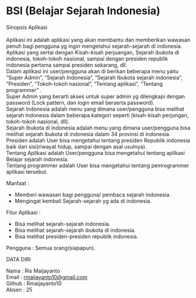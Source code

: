 # BSI (Belajar Sejarah Indonesia)

Sinopsis Aplikasi <br> <br>
Aplikasi ini adalah aplikasi yang akan membantu dan memberikan wawasan penuh bagi pengguna yg ingin mengetahui sejarah-sejarah di indonesia. Aplikasi yang sertai dengan Kisah-kisah perjuangan, Sejarah ibukota di indonesia, tokoh-tokoh nasional, sampai dengan presiden republik indonesia pertama sampai presiden sekarang, dll. <br>
Dalam aplikasi ini user/pengguna akan di berikan beberapa menu yaitu “Super Admin”, “Sejarah Indonesia”, “Sejarah Ibukota sejarah indonesia“, “Presiden”, “Tokoh-tokoh nasional”, “Tentang aplikasi”, “Tentang programmer” . <br>
Super Admin yang  berarti akses untuk super admin yg dilengkapi dengan password (Lock pattern, dan login email berserta password). <br>
Sejarah Indonesia adalah menu yang dimana user/pengguna bisa melihat sejarah indonesia dalam beberapa kategori seperti (kisah-kisah perjungan, tokoh-tokoh nasional, dll). <br> 
Sejarah Ibukota di indonesia adalah menu yang dimana user/pengguna bisa melihat sejarah ibukota di indonesia dalam 34 provinsi di indonesia. <br> 
Presiden adalah User bisa mengetahui tentang presiden Republik indonesia baik dari sisi(riwayat hidup, sampai dengan asal usulnya). <br>
Tentang Aplikasi adalah User/pengguna bisa mengetahui tentang aplikasi Belajar sejarah indonesia. <br>
Tentang programmer adalah User bisa mengetahui tentang pemrogrammer aplikasi tersebut.

Manfaat :
- Memberi wawasan bagi pengguna/ pembaca sejarah indonesia.
- Mengingat kembali Sejarah-sejarah yg ada di indonesia.

Fitur Aplikasi : 
- Bisa melihat sejarah-sejarah indonesia.
- Bisa melihat sejarah-sejarah ibukota di indonesia.
- Bisa melihat presiden-presiden republik indonesia.


Pengguna :
Semua orang(siapapun).

DATA DIRI

Nama		: 	Ris Maijayanto <br>
Email		: 	rmaijayanto10@gmail.com <br>
Github		:	Rmaijayanto10 <br>
Absen		:	25 <br>
